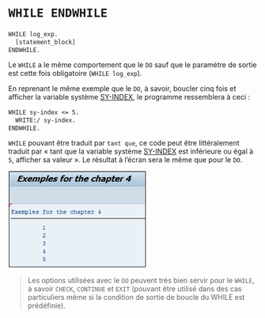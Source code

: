 # **`WHILE ENDWHILE`**

```JS
WHILE log_exp.
  [statement_block]
ENDWHILE.
```

Le `WHILE` a le même comportement que le `DO` sauf que le paramètre de sortie est cette fois obligatoire (`WHILE log_exp`).

En reprenant le même exemple que le `DO`, à savoir, boucler cinq fois et afficher la variable système [SY-INDEX](../99_Help/02_SY-SYSTEM.md), le programme ressemblera à ceci :

```JS
WHILE sy-index <= 5.
  WRITE:/ sy-index.
ENDWHILE.
```

`WHILE` pouvant être traduit par `tant que`, ce code peut être littéralement traduit par « tant que la variable système [SY-INDEX](../99_Help/02_SY-SYSTEM.md) est inférieure ou égal à `5`, afficher sa valeur ». Le résultat à l’écran sera le même que pour le `DO`.

![](../99%20-%20Ressources/03_Boucles%20-%2005%20-%2001.png)

> Les options utilisées avec le `DO` peuvent très bien servir pour le `WHILE`, à savoir `CHECK`, `CONTINUE` et `EXIT` (pouvant être utilisé dans des cas particuliers même si la condition de sortie de boucle du WHILE est prédéfinie).
